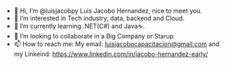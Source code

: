 - 👋 Hi, I’m @luisjacobpy Luis Jacobo Hernandez, nice to meet you.
- 👀 I’m interested in Tech industry, data, backend and Cloud.
- 🌱 I’m currently learning .NET(C#) and Java☕️.
- 💞️ I’m looking to collaborate in a Big Company or Starup 
- 📫 How to reach me: My email: luisjacobocapacitacion@gmail.com and my Linkeind: https://www.linkedin.com/in/jacobo-hernandez-early/

